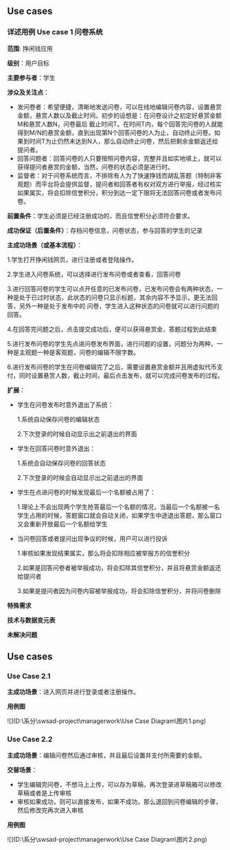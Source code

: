 ## Use cases
### 详述用例 Use case 1 问卷系统

**范围**: 挣闲钱应用

**级别**：用户目标

**主要参与者**：学生

**涉众及关注点**：
- 发问卷者：希望便捷，清晰地发送问卷，可以在线地编辑问卷内容，设置悬赏金额，悬赏人数以及截止时间。初步的设想是：在问卷设计之初定好悬赏金额M和悬赏人数N，问卷最后 截止时间T。在时间T内，每个回答完问卷的人就能得到M/N的悬赏金额，直到出现第N个回答问卷的人为止，自动终止问卷。如果到时间T为止仍然未达到N人，那么自动终止问卷，然后把剩余金额返还给提问者。
- 回答问题者：回答问卷的人只要按照问卷内容，完整并且如实地填上，就可以获得提问者悬赏的金额，当然，问卷的状态必须是进行时。
- 监督者：对于问卷系统而言，不排除有人为了快速挣钱而胡乱答题（特制非客观题）而平台将会提供监督，提问者和回答者有权对双方进行举报，经过核实如果属实，将会扣除信誉积分，积分到达一定下限将无法回答问卷或者发布问卷。

**前置条件**：学生必须是已经注册成功的，而且信誉积分必须符合要求。

**成功保证（后置条件）**：存档问卷信息，问卷状态，参与回答的学生的记录

**主成功场景（或基本流程）**：

1.学生打开挣闲钱网页，进行注册或者登陆操作。

2.学生进入问卷系统，可以选择进行发布问卷或者查看，回答问卷

3.进行回答问卷的学生可以点开任意的已发布问卷，已发布问卷会有两种状态，一种是处于已过时状态，此状态的问卷只显示标题，其余内容不予显示，更无法回答，另外一种是处于发布中的
问卷，学生进入这种状态的问卷就可以进行问题的回答。

4.在回答完问题之后，点击提交成功后，便可以获得悬赏金，答题过程到此结束

5.进行发布问卷的学生先点进问卷发布界面，进行问题的设置，问题分为两种，一种是主观题一种是客观题，问卷的编辑不限字数。

6.进行发布问卷的学生在问卷编辑完了之后，需要设置悬赏金额并且用虚拟代币支付，同时设置悬赏人数，截止时间，最后点击发布，就可以完成问卷发布的过程。

**扩展**：

- 学生在问卷发布时意外退出了系统：

    1.系统自动保存问卷的编辑状态

    2.下次登录的时候自动显示出之前退出的界面

- 学生在回答问卷时意外退出：

    1.系统会自动保存问卷的回答状态

    2.下次登录的时候会自动显示出之前退出的界面

- 学生在点进问卷的时候发现最后一个名额被占用了：

    1.理论上不会出现两个学生抢答最后一个名额的情况，当最后一个名额被一名学生占用的时候，答题窗口就会自动关闭，如果学生中途退出答题，那么窗口又会重新开放最后一个名额给学生

- 当问卷回答或者提问出现争议的时候，用户可以进行投诉

    1.审核如果发现结果属实，那么将会扣除相应被举报方的信誉积分

    2.如果是回答问卷者被举报成功，将会扣除其信誉积分，并且将悬赏金额返还给提问者

    3.如果是提问者因为问卷内容被举报成功，将会扣除信誉积分，并将问卷删除

    

**特殊需求**


**技术与数据变元表**

**未解决问题**

## Use cases

### Use Case 2.1

**主成功场景**：进入网页并进行登录或者注册操作。

**用例图**

![](D:\系分\swsad-project\managerwork\Use Case Diagram\图片1.png)


### Use Case 2.2
**主成功场景**：编辑问卷然后通过审核，并且最后设置并支付所需要的金额。

**交替场景**：

- 学生编辑完问卷，不想马上上传，可以存为草稿，再次登录进草稿箱可以修改草稿或者是上传审核
- 审核如果成功，则可以直接发布，如果不成功，那么退回到问卷编辑的步骤，然后修改完再次进入审核

**用例图**



![](D:\系分\swsad-project\managerwork\Use Case Diagram\图片2.png)